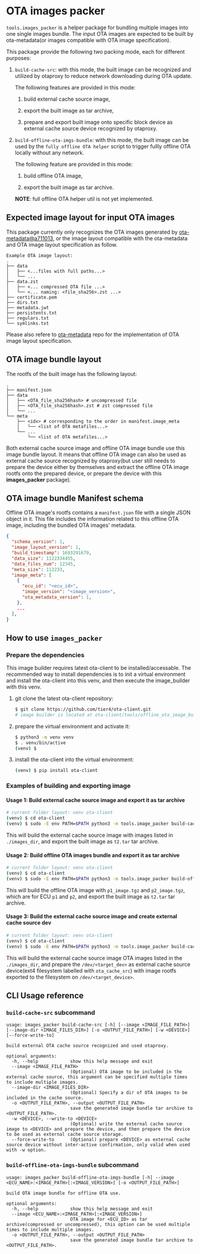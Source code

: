 # OTA images packer

`tools.images_packer` is a helper package for bundling multiple images into one single images bundle.
The input OTA images are expected to be built by ota-metadata(or images compatible with OTA image specification).

This package provide the following two packing mode, each for different purposes:
1. `build-cache-src`: with this mode, the built image can be recognized and utilized by otaproxy to reduce network downloading during OTA update.

    The following features are provided in this mode:

    1. build external cache source image,

    2. export the built image as tar archive,

    3. prepare and export built image onto specific block device as external cache source device recognized by otaproxy.

2. `build-offline-ota-imgs-bundle`: with this mode, the built image can be used by the `fully offline OTA helper` script to trigger fullly offline OTA locally without any network. 

    The following feature are provided in this mode:

    1. build offline OTA image,

    2. export the built image as tar archive.

    **NOTE**: full offline OTA helper util is not yet implemented.

<!--- Please check documentation at [OTA cache mechanism design for otaproxy](https://tier4.atlassian.net/l/cp/yzmnPx9T) for more details. -->

## Expected image layout for input OTA images

This package currently only recognizes the OTA images generated by [ota-metadata@a711013](https://github.com/tier4/ota-metadata/commit/a711013), or the image layout compatible with the ota-metadata and OTA image layout specification as follow.

```text
Example OTA image layout:
.
├── data
│   ├── <...files with full paths...>
│   └── ...
├── data.zst
│   ├── <... compressed OTA file ...>
│   └── <... naming: <file_sha256>.zst ...>
├── certificate.pem
├── dirs.txt
├── metadata.jwt
├── persistents.txt
├── regulars.txt
└── symlinks.txt
```

Please also refere to [ota-metadata](https://github.com/tier4/ota-metadata) repo for the implementation of OTA image layout specification.

## OTA image bundle layout

The rootfs of the built image has the following layout:

```text
.
├── manifest.json
├── data
│   ├── <OTA_file_sha256hash> # uncompressed file
│   ├── <OTA_file_sha256hash>.zst # zst compressed file
│   └── ...
└── meta
    ├── <idx> # corresponding to the order in manifest.image_meta
    │   └── <list of OTA metafiles...>
    └── ...
        └── <list of OTA metafiles...>

```

Both external cache source image and offline OTA image bundle use this image bundle layout.
It means that offline OTA image can also be used as external cache source recognized by otaproxy(but user still needs to prepare the device either by themselves and extract the offline OTA image rootfs onto the prepared device, or prepare the device with this **images_packer** package).


<!--- Please check [External cache source](https://tier4.atlassian.net/wiki/spaces/WEB/pages/2813984854/OTA+cache+mechanism+design+for+otaproxy#External-cache-source) section of the doc for more details. --->

## OTA image bundle Manifest schema

Offline OTA image's rootfs contains a `manifest.json` file with a single JSON object in it. This file includes the information related to this offline OTA image, including the bundled OTA images' metadata.

```json
{
  "schema_version": 1,
  "image_layout_version": 1,
  "build_timestamp": 1693291679,
  "data_size": 1122334455,
  "data_files_num": 12345,
  "meta_size": 112233,
  "image_meta": [
    {
      "ecu_id": "<ecu_id>",
      "image_version": "<image_version>",
      "ota_metadata_version": 1,
    },
    ...
  ],
}
```

<!--- Please check [Build external cache source](https://tier4.atlassian.net/wiki/spaces/WEB/pages/2813984854/OTA+cache+mechanism+design+for+otaproxy#Build-external-cache-source) section for more details. --->

## How to use `images_packer`

### Prepare the dependencies

This image builder requires latest ota-client to be installed/accessable. The recommended way to install dependencies is to init a virtual environment and install the ota-client into this venv, and then execute the image_builder with this venv.

1. git clone the latest ota-client repository:

    ```bash
    $ git clone https://github.com/tier4/ota-client.git
    # image builder is located at ota-client/tools/offline_ota_image_builder
    ```

2. prepare the virtual environment and activate it:

    ```bash
    $ python3 -m venv venv
    $ . venv/bin/active
    (venv) $
    ```

3. install the ota-client into the virtual environment:

    ```bash
    (venv) $ pip install ota-client
    ```

### Examples of building and exporting image

#### Usage 1: Build external cache source image and export it as tar archive

```bash
# current folder layout: venv ota-client
(venv) $ cd ota-client
(venv) $ sudo -E env PATH=$PATH python3 -m tools.image_packer build-cache-src --image-dir=./images_dir --output=t2.tar
```

This will build the external cache source image with images listed in `./images_dir`, and export the built image as `t2.tar` tar archive.

#### Usage 2: Build offline OTA images bundle and export it as tar archive

```bash
# current folder layout: venv ota-client
(venv) $ cd ota-client
(venv) $ sudo -E env PATH=$PATH python3 -m tools.image_packer build-offline-ota-imgs-bundle --image=p1:p1_image.tgz:ver_20230808 --image=p2:p2_image.tgz:ver_20230808 --output=t2.tar
```

This will build the offline OTA image with `p1_image.tgz` and `p2_image.tgz`, which are for ECU `p1` and `p2`, and export the built image as `t2.tar` tar archive.

#### Usage 3: Build the external cache source image and create external cache source dev

```bash
# current folder layout: venv ota-client
(venv) $ cd ota-client
(venv) $ sudo -E env PATH=$PATH python3 -m tools.image_packer build-cache-src  --image-dir=./images_dir --write-to=/dev/<target_dev>
```

This will build the external cache source image OTA images listed in the `./images_dir`, and prepare the `/dev/<target_dev>` as external cache source device(ext4 filesystem labelled with `ota_cache_src`) with image rootfs exported to the filesystem on `/dev/<target_device>`.

## CLI Usage reference

### `build-cache-src` subcommand

```text
usage: images_packer build-cache-src [-h] [--image <IMAGE_FILE_PATH>] [--image-dir <IMAGE_FILES_DIR>] [-o <OUTPUT_FILE_PATH>] [-w <DEVICE>] [--force-write-to]

build external OTA cache source recognized and used otaproxy.

optional arguments:
  -h, --help            show this help message and exit
  --image <IMAGE_FILE_PATH>
                        (Optional) OTA image to be included in the external cache source, this argument can be specified multiple times to include multiple images.
  --image-dir <IMAGE_FILES_DIR>
                        (Optional) Specify a dir of OTA images to be included in the cache source.
  -o <OUTPUT_FILE_PATH>, --output <OUTPUT_FILE_PATH>
                        save the generated image bundle tar archive to <OUTPUT_FILE_PATH>.
  -w <DEVICE>, --write-to <DEVICE>
                        (Optional) write the external cache source image to <DEVICE> and prepare the device, and then prepare the device to be used as external cache source storage.
  --force-write-to      (Optional) prepare <DEVICE> as external cache source device without inter-active confirmation, only valid when used with -w option.
```

### `build-offline-ota-imgs-bundle` subcommand

```text
usage: images_packer build-offline-ota-imgs-bundle [-h] --image <ECU_NAME>:<IMAGE_PATH>[:<IMAGE_VERSION>] [-o <OUTPUT_FILE_PATH>]

build OTA image bundle for offline OTA use.

optional arguments:
  -h, --help            show this help message and exit
  --image <ECU_NAME>:<IMAGE_PATH>[:<IMAGE_VERSION>]
                        OTA image for <ECU_ID> as tar archive(compressed or uncompressed), this option can be used multiple times to include multiple images.
  -o <OUTPUT_FILE_PATH>, --output <OUTPUT_FILE_PATH>
                        save the generated image bundle tar archive to <OUTPUT_FILE_PATH>.
```